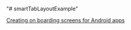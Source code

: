 "# smartTabLayoutExample" 

[Creating on boarding screens for Android apps](https://code.tutsplus.com/tutorials/creating-onboarding-screens-for-android-apps--cms-24465)
